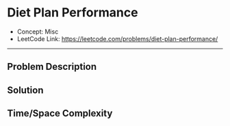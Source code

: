 # Diet Plan Performance

- Concept: Misc
- LeetCode Link: https://leetcode.com/problems/diet-plan-performance/

---

## Problem Description

## Solution

## Time/Space Complexity

